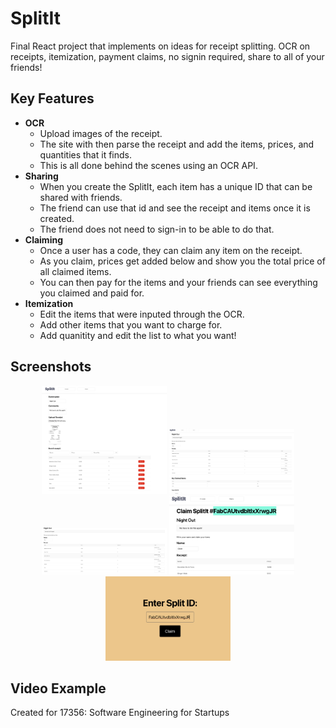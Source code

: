 # SplitIt
Final React project that implements on ideas for receipt splitting. OCR on receipts, itemization, payment claims, no signin required, share to all of your friends!

## Key Features

* <b>OCR</b>
	* Upload images of the receipt.
 	* The site with then parse the receipt and add the items, prices, and quantities that it finds.
  	* This is all done behind the scenes using an OCR API.
* <b>Sharing</b>
	* When you create the SplitIt, each item has a unique ID that can be shared with friends.
 	* The friend can use that id and see the receipt and items once it is created.
 	* The friend does not need to sign-in to be able to do that.
* <b>Claiming</b>
	* Once a user has a code, they can claim any item on the receipt.
	* As you claim, prices get added below and show you the total price of all claimed items.
 	* You can then pay for the items and your friends can see everything you claimed and paid for.
* <b>Itemization</b>
	* Edit the items that were inputed through the OCR.
 	* Add other items that you want to charge for.
  	* Add quanitity and edit the list to what you want! 

## Screenshots

<div align="center">
	<img src="https://github.com/ollyplance/splitit/blob/master/images/OCR.png?raw=true" width="200"/>
	<img src="https://github.com/ollyplance/splitit/blob/master/images/ClaimWithName.png?raw=true" width="200"/>
	<img src="https://github.com/ollyplance/splitit/blob/master/images/FriendClaim.png?raw=true" width="200"/>
	<img src="https://github.com/ollyplance/splitit/blob/master/images/UniqueID.png?raw=true" width="200"/>
	<img src="https://github.com/ollyplance/splitit/blob/master/images/Claim.png?raw=true" width="200"/>
</div>

## Video Example


Created for 17356: Software Engineering for Startups
